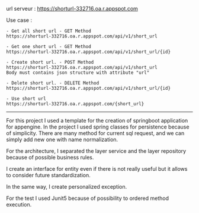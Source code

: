 url serveur : https://shorturl-332716.oa.r.appspot.com

Use case :

    - Get all short url - GET Method
    https://shorturl-332716.oa.r.appspot.com/api/v1/short_url

    - Get one short url - GET Method
    https://shorturl-332716.oa.r.appspot.com/api/v1/short_url/{id}

    - Create short url. - POST Method
    https://shorturl-332716.oa.r.appspot.com/api/v1/short_url
    Body must contains json structure with attribute "url"

    - Delete short url. - DELETE Method 
    https://shorturl-332716.oa.r.appspot.com/api/v1/short_url/{id}

    - Use short url
    https://shorturl-332716.oa.r.appspot.com/{short_url}

---

For this project I used a template for the creation of springboot application for appengine.
In the project I used spring classes for persistence because of simplicity.
There are many method for current sql request, and we can simply add new one
with name normalization.

For the architecture, I separated the layer service and the layer repository because 
of possible business rules.

I create an interface for entity even if there is not really useful but 
it allows to consider future standardization.

In the same way, I create personalized exception. 

For the test I used Junit5 because of possibility to ordered method execution.
